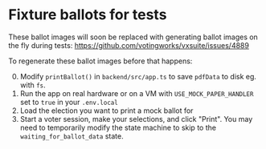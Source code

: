 # Fixture ballots for tests

These ballot images will soon be replaced with generating ballot images on the
fly during tests: https://github.com/votingworks/vxsuite/issues/4889

To regenerate these ballot images before that happens:

0. Modify `printBallot()` in `backend/src/app.ts` to save `pdfData` to disk eg.
   with `fs`.
1. Run the app on real hardware or on a VM with `USE_MOCK_PAPER_HANDLER` set to
   `true` in your `.env.local`
2. Load the election you want to print a mock ballot for
3. Start a voter session, make your selections, and click "Print". You may need
   to temporarily modify the state machine to skip to the
   `waiting_for_ballot_data` state.
